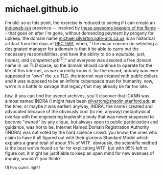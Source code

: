 michael.github.io
===================
i'm old. so at this point, the exercise is reduced to seeing if i can create an <a href="http://indiewebcamp.com/" target="_blank">indieweb-ish</a> presence -- inspired by <a href="http://indiewebcamp.com/projects#Jekyll" target="_blank">these awesome keepers of the flame</a> -- that goes on after i'm gone, without demanding payment by progeny for upkeep. the domain name <a href="http://michael.silverton.palo-alto.ca.us" target="_blank">michael.silverton.palo-alto.ca.us</a> is an historical artifact from the days of <a href="http://www.faqs.org/rfcs/rfc1591.html" target="_blank">RFC 1591</a>, when, "The major concern in selecting a designated manager for a domain is that it be able to carry out the necessary responsibilities, and have the ability to do a <em>equitable, just, honest, and competent job<sup>[1]</sup></em>;" and everyone was assured a free domain name in .us TLD space; so the domain should continue to operate for the life of this internet, as we currently know it. for the record, nobody was ever supposed to "own" the .us TLD. the internet was created with public dollars and it was supposed to be an infinite cyberspace trust for humanity. now, we're in a battle to salvage that legacy that may already be far too late.

btw, if you can find the usenet archives, you'll discover that ICANN was almost named INDRA (i might have been silverton@shaolin.stanford.edu at the time; or maybe it was earlier) anyway, INDRA, the name i created and advocated because of the obviously cool (to me, anyway) metaphysical overlap with the engineering leadership body that was never supposed to become "owned" by any clique, but always open to public participation and guidance, was not to be. Internet Named Domain Registration Authority (INDRA) was out voted by the hard science crowd. you know, the ones who claim to have it all figured out with their glorious Standard Model which explains a grand total of about 5% of WTF. obviously, the scientific method is the best we've found so far for explicating WTF, but with 95% left to figure out, it might be justifiable to keep an open mind for new avenues of inquiry, wouldn't you think?

<small>[1] how quaint, right?</small>
